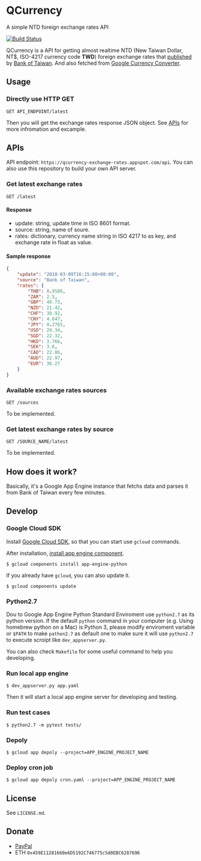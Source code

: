 # QCurrency 
A simple NTD foreign exchange rates API

[![Build Status](https://travis-ci.org/qcl/QCurrency.svg?branch=master)](https://travis-ci.org/qcl/QCurrency)

QCurrency is a API for getting almost realtime NTD (New Taiwan Dollar, NT\$, ISO-4217 currency code **TWD**) foreign exchange rates that [published](http://rate.bot.com.tw/) by [Bank of Taiwan](http://www.bot.com.tw/). And also fetched from [Google Currency Converter](https://finance.google.com/finance/converter).

## Usage

### Directly use HTTP GET
```HTTP
GET API_ENDPOINT/latest
```

Then you will get the exchange rates response JSON object. See [APIs](#apis) for more infromation and excample.

## APIs

API endpoint: `https://qcurrency-exchange-rates.appspot.com/api`. You can also use this repository to build your own API server.

### Get latest exchange rates

```http
GET /latest
```

#### Response

- update: string, update time in ISO 8601 format.
- source: string, name of soure.
- rates: dictionary, currency name string in ISO 4217 to as key, and exchange rate in float as value.

#### Sample response

```json
{
	"update": "2018-03-09T16:15:00+08:00",
	"source": "Bank of Taiwan",
	"rates": {
		"THB": 0.9586,
		"ZAR": 2.5,
		"GBP": 40.73,
		"NZD": 21.42,
		"CHF": 30.92,
		"CNY": 4.647,
		"JPY": 0.2765,
		"USD": 29.34,
		"SGD": 22.32,
		"HKD": 3.766,
		"SEK": 3.6,
		"CAD": 22.86,
		"AUD": 22.97,
		"EUR": 36.27
	}
}
```

### Available exchange rates sources
```HTTP
GET /sources
```

To be implemented.

### Get latest exchange rates by source
```HTTP
GET /SOURCE_NAME/latest
```

To be implemented.

## How does it work?

Basically, it's a Google App Engine instance that fetchs data and parses it from Bank of Taiwan every few minutes. 

## Develop

### Google Cloud SDK

Install [Google Cloud SDK](https://cloud.google.com/sdk/downloads), so that you can start use `gcloud` commands.

After installation, [install app engine component](https://cloud.google.com/appengine/docs/standard/python/download).

```
$ gcloud components install app-engine-python
```

If you already have `gcloud`, you can also update it.

```
$ gcloud components update
```

### Python2.7

Dou to Google App Engine Python Standard Enviroment use `python2.7` as its python version. If the default `python` command in your computer (e.g. Using homebrew python on a Mac) is Python 3, please modify enviroment variable or `$PATH` to make `pathon2.7` as default one to make sure it will use `python2.7` to execute scroipt like `dev_appserver.py`.

You can also check `Makefile` for some useful command to help you developing.

### Run local app engine 

```
$ dev_appserver.py app.yaml
```

Then it will start a local app engine server for developing and testing.

### Run test cases
```
$ python2.7 -m pytest tests/
```

### Depoly

```
$ gcloud app depoly --project=APP_ENGINE_PROJECT_NAME
```

### Deploy cron job
```
$ gcloud app depoly cron.yaml --project=APP_ENGINE_PROJECT_NAME 
```

## License

See `LICENSE.md`.

## Donate

* [PayPal](https://www.paypal.me/qclean/5eur)
* ETH `0x459E11281660e6D5192C746775c5d0EBC6287696`